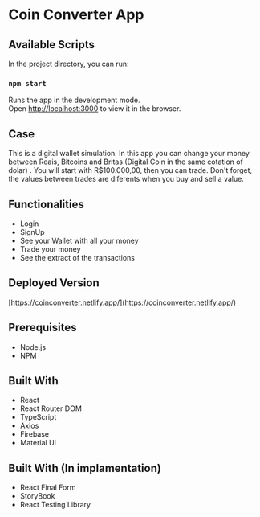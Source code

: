# Coin Converter App

## Available Scripts

In the project directory, you can run:

### `npm start`

Runs the app in the development mode.\
Open [http://localhost:3000](http://localhost:3000) to view it in the browser.


## Case

This is a digital wallet simulation. In this app you can change your money between Reais, Bitcoins and Britas (Digital Coin in the same cotation of dolar) . You will start with R$100.000,00, then you can trade. Don't forget, the values between trades are diferents when you buy and sell a value.

## Functionalities

- Login
- SignUp
- See your Wallet with all your money
- Trade your money
- See the extract of the transactions

## Deployed Version

[https://coinconverter.netlify.app/](https://coinconverter.netlify.app/)

## Prerequisites
 - Node.js
 - NPM

## Built With

- React
- React Router DOM
- TypeScript
- Axios
- Firebase
- Material UI

## Built With (In implamentation)

- React Final Form
- StoryBook
- React Testing Library

